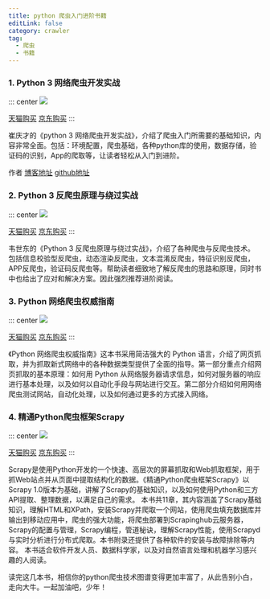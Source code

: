 ```yaml
---
title: python 爬虫入门进阶书籍
editLink: false
category: crawler
tag:
  - 爬虫
  - 书籍
---
```


### 1. Python 3 网络爬虫开发实战


::: center
![](/images/book-crawler-1.png)

[天猫购买](https://s.click.taobao.com/t?e=m%3D2%26s%3DlCRiDFPQ3p8cQipKwQzePOeEDrYVVa64K7Vc7tFgwiHjf2vlNIV67nGTJrG%2BXrls%2Fl0%2B1yuzCtIakK66q8hdL0%2FxF6QYK8kzsUcM7zUTiS1pVv369wWnOXr%2FqQz2p08pbNt%2BQ9Mb0tem2vAytx9kdN%2BmReMps0NbtFgRdcNqvxaoFMvEmzWFTy995RSXr%2Fuk&amp;scm=null&amp;pvid=null&amp;app_pvid=59590_33.39.130.252_680_1632816953118&amp;ptl=floorId%3A17741&amp;originalFloorId%3A17741&amp;app_pvid%3A59590_33.39.130.252_680_1632816953118&amp;union_lens=lensId%3APUB%401632816940%400b5c327f_94c8_17c2b7945cf_1b56%40023RmtHbwfPQLQ4WgM3OCWIY)
[京东购买](https://union-click.jd.com/jdc?e=&p=JF8BANAJK1olXg8HV1taDkoSAF8IGFkXXwIHVW4ZVxNJXF9RXh5UHw0cSgYYXBcIWDoXSQVJQwYBVlxfDE4WHDZNRwYlNHVGUQxYakh1cRl0a1lFCH11KAcuXkcbM244GFoVXQADXFxVCXsnA2g4STXN67Da8e9B3OGY1uefK1olXQEAU1lcC04UAGYAGWsSXQ8yDwYCXhdHXSZQSwVMDVkyZG5eOHsnA18LKxl7WAAHAwtVDUlFAzsOHlMVWQ4LBg5UDhwVB2kIHlkTCAAyVl9cDEIn)
:::

崔庆才的《python 3 网络爬虫开发实战》，介绍了爬虫入门所需要的基础知识，内容非常全面。包括：环境配置，爬虫基础，各种python库的使用，数据存储，验证码的识别，App的爬取等，让读者轻松从入门到进阶。

作者 [博客地址](https://cuiqingcai.com/) [github地址](https://github.com/Germey)


### 2. Python 3 反爬虫原理与绕过实战

::: center
![](/images/book-crawler-2.png)

[天猫购买](https://s.click.taobao.com/t?e=m%3D2%26s%3DfBv0FF1YDNMcQipKwQzePOeEDrYVVa64K7Vc7tFgwiHjf2vlNIV67msvVQkySL%2BvTHm2guh0YLsakK66q8hdL0%2FxF6QYK8kzsUcM7zUTiS1pVv369wWnOXr%2FqQz2p08pbNt%2BQ9Mb0tem2vAytx9kdOBn3zJcA7pFmUPeG42RHHd7ABjSP9X11O5BQJxzxkg1xiXvDf8DaRs%3D&amp;scm=null&amp;pvid=null&amp;app_pvid=59590_33.7.90.54_665_1632815884780&amp;ptl=floorId%3A17741&amp;originalFloorId%3A17741&amp;app_pvid%3A59590_33.7.90.54_665_1632815884780&amp;union_lens=lensId%3APUB%401632815830%402108095a_0798_17c2b685698_4ad9%4002Abswb1YF2CYLVmwAUepvC)
[京东购买](https://union-click.jd.com/jdc?e=&amp;p=JF8BAM4JK1olVQYBUlxZCk0VM2gMGV8XXw4GVl1cOA9IWzFXKwJQGEdAX0BDUA5DX3BTTkRHA1ocU1pfDEkVC2sKGFoKBENeCW4aCDdrWjgWazt2J3F1KS0NAQB1Yg1eF1clXDYBVV5dDkofAWcJK2sVWjZDOl1dAUwXBF8JK1sSXwULVFlcCUMRAGg4HFscbV1aCwgBWBVeWz9WQgtKbTYyV25tOEsnAF9KdQkVClIFXVZeD0gfB2oAEglFVVQFUgtYCU0XUGkBE10QbQQDVVpUOA)
:::

韦世东的《Python 3 反爬虫原理与绕过实战》，介绍了各种爬虫与反爬虫技术。包括信息校验型反爬虫，动态渲染反爬虫，文本混淆反爬虫，特征识别反爬虫，APP反爬虫，验证码反爬虫等。帮助读者细致地了解反爬虫的思路和原理，同时书中也给出了应对和解决方案。因此强烈推荐进阶阅读。

### 3. Python 网络爬虫权威指南

::: center
![](/images/book-crawler-3.png)

[天猫购买](https://s.click.taobao.com/t?e=m%3D2%26s%3Dq23DXP3GdbAcQipKwQzePOeEDrYVVa64K7Vc7tFgwiHjf2vlNIV67oOGdLfKNdOEWI6w0dMGH8gakK66q8hdL0%2FxF6QYK8kzsUcM7zUTiS1pVv369wWnOXr%2FqQz2p08pbNt%2BQ9Mb0tem2vAytx9kdN%2BmReMps0NbCkY2Y1GSDfMKxVOLlpmZkAyW7mQwqx7e&amp;scm=null&amp;pvid=null&amp;app_pvid=59590_11.93.193.40_666_1632817489848&amp;ptl=floorId%3A17741&amp;originalFloorId%3A17741&amp;app_pvid%3A59590_11.93.193.40_666_1632817489848&amp;union_lens=lensId%3APUB%401632817406%40212c3e9e_0889_17c2b8061cf_2ba6%40021fKuXTmIKBqTx2TQqgmMMp)
[京东购买](https://union-click.jd.com/jdc?e=&amp;p=JF8BAMQJK1olXDYCV1pUDE8WCl9MRANLAjZbERscSkAJHTdNTwcKBlMdBgABFksUB2YMH1ocQl9HCANtWE9EfzRtYQt2X15ANj5UV0l_XGt9a1cZbQcyV19dCE0WC20AGmslXQEyAjBdCUoWAm4NH1wSbQcyVFlfC0IXBWsLGV8UWjYFVFdtUxNIVTNYRRJNDVhbBAFtOHsUM184G2sWbURsVV5UDEoeVGgPEl5FWAdRAQ5cDhkQC2cJHg8RXAYEUl1tCkoWB2Y4)
:::

《Python 网络爬虫权威指南》这本书采用简洁强大的 Python 语言，介绍了网页抓取，并为抓取新式网络中的各种数据类型提供了全面的指导。第一部分重点介绍网页抓取的基本原理：如何用 Python 从网络服务器请求信息，如何对服务器的响应进行基本处理，以及如何以自动化手段与网站进行交互。第二部分介绍如何用网络爬虫测试网站，自动化处理，以及如何通过更多的方式接入网络。

### 4. 精通Python爬虫框架Scrapy


::: center
![](/images/book-crawler-4.png)

[天猫购买](https://s.click.taobao.com/t?e=m%3D2%26s%3DNQhL2Y3YtvwcQipKwQzePOeEDrYVVa64K7Vc7tFgwiHjf2vlNIV67n2hBtb19nrlxqmPbz6xcicakK66q8hdL0%2FxF6QYK8kzsUcM7zUTiS1pVv369wWnOXr%2FqQz2p08pbNt%2BQ9Mb0tem2vAytx9kdNBJsHcT1IJHWzbAgAqQ7p8mVRDVMyUfM8YMXU3NNCg%2F&scm=null&pvid=null&app_pvid=59590_33.5.179.79_692_1636603858565&ptl=floorId%3A17741&originalFloorId%3A17741&app_pvid%3A59590_33.5.179.79_692_1636603858565&union_lens=lensId%3APUB%401636603844%40212c6e2a_0818_17d0d30d7a3_3189%40026RQ9iypuADOj1NY6vq3TqB)
[京东购买](https://union-click.jd.com/jdc?e=&p=JF8BANAJK1olXg8HV1taDkoSAF8IGFgdXgUBVm4ZVxNJXF9RXh5UHw0cSgYYXBcIWDoXSQVJQwYBV1ZeC0gVHDZNRwYlPHhRV1Y0Yx53GRVaSRJgPnBeDQsEaEcbM244GFoVXQADXFxVCXsnA2g4STXN67Da8e9B3OGY1uefK1olXQEAU1lcCk0SBm8OG2sSXQ8yDwYCXhdHXSZQSwVMDVkyZG5eOHsnA18LKxl7CQcDUV1VDUoeCjpYHlwQDVYGA1tUC0tEBm9cT14SWAQyVl9cDEIn)
:::

Scrapy是使用Python开发的一个快速、高层次的屏幕抓取和Web抓取框架，用于抓Web站点并从页面中提取结构化的数据。《精通Python爬虫框架Scrapy》以Scrapy 1.0版本为基础，讲解了Scrapy的基础知识，以及如何使用Python和三方API提取、整理数据，以满足自己的需求。
本书共11章，其内容涵盖了Scrapy基础知识，理解HTML和XPath，安装Scrapy并爬取一个网站，使用爬虫填充数据库并输出到移动应用中，爬虫的强大功能，将爬虫部署到Scrapinghub云服务器，Scrapy的配置与管理，Scrapy编程，管道秘诀，理解Scrapy性能，使用Scrapyd与实时分析进行分布式爬取。本书附录还提供了各种软件的安装与故障排除等内容。
本书适合软件开发人员、数据科学家，以及对自然语言处理和机器学习感兴趣的人阅读。

读完这几本书，相信你的python爬虫技术图谱变得更加丰富了，从此告别小白，走向大牛。一起加油吧，少年！